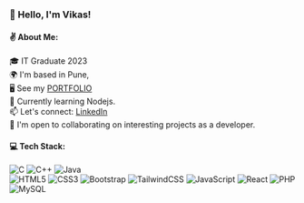 ### 👋 Hello, I'm Vikas!

<!--
**vikasipar/vikasipar** is a ✨ _special_ ✨ repository because its `README.md` (this file) appears on your GitHub profile.-->

#### ✌ About Me: 
🎓 IT Graduate 2023<br>🌍  I'm based in Pune, <br>
🖥️  See my [PORTFOLIO](https://vikasipar.netlify.app/)  <br>
🧠  Currently learning Nodejs.<br>
📫 Let's connect: [LinkedIn](https://www.linkedin.com/in/vikas-ipar-705b6922a/) 
<br/>
🤝  I'm open to collaborating on interesting projects as a developer.<br/>


#### 💻 Tech Stack:
![C](https://img.shields.io/badge/c-%2300599C.svg?style=for-the-badge&logo=c&logoColor=white) ![C++](https://img.shields.io/badge/c++-%2300599C.svg?style=for-the-badge&logo=c%2B%2B&logoColor=white) ![Java](https://img.shields.io/badge/java-%23ED8B00.svg?style=for-the-badge&logo=java&logoColor=white) <br/>
 ![HTML5](https://img.shields.io/badge/html5-%23E34F26.svg?style=for-the-badge&logo=html5&logoColor=white) ![CSS3](https://img.shields.io/badge/css3-%231572B6.svg?style=for-the-badge&logo=css3&logoColor=white) ![Bootstrap](https://img.shields.io/badge/bootstrap-%23563D7C.svg?style=for-the-badge&logo=bootstrap&logoColor=white) ![TailwindCSS](https://img.shields.io/badge/tailwindcss-%2338B2AC.svg?style=for-the-badge&logo=tailwind-css&logoColor=white) ![JavaScript](https://img.shields.io/badge/javascript-%23323330.svg?style=for-the-badge&logo=javascript&logoColor=%23F7DF1E) ![React](https://img.shields.io/badge/react-%2320232a.svg?style=for-the-badge&logo=react&logoColor=%2361DAFB) ![PHP](https://img.shields.io/badge/php-%23777BB4.svg?style=for-the-badge&logo=php&logoColor=white) ![MySQL](https://img.shields.io/badge/mysql-%2300f.svg?style=for-the-badge&logo=mysql&logoColor=white) <!-- ![MongoDB](https://img.shields.io/badge/MongoDB-%234ea94b.svg?style=for-the-badge&logo=mongodb&logoColor=white)  ![NodeJS](https://img.shields.io/badge/node.js-6DA55F?style=for-the-badge&logo=node.js&logoColor=white) -->
<!--
## 🔥 GitHub Stats:
![](https://github-readme-stats.vercel.app/api?username=vikasipar&theme=city_light&hide_border=false&include_all_commits=false&count_private=false)
![](https://github-readme-streak-stats.herokuapp.com/?user=vikasipar&theme=city_light&hide_border=false)<br/>
<br/>

![](https://github-readme-stats.vercel.app/api/top-langs/?username=vikasipar&theme=city_light&hide_border=false&include_all_commits=false&count_private=false&layout=compact)
<br/>
---
[![](https://visitcount.itsvg.in/api?id=vikasipar&icon=1&color=12)](https://visitcount.itsvg.in) -->
